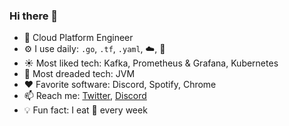 ### Hi there 👋

- 🏢 Cloud Platform Engineer
- ⚙️ I use daily: `.go`, `.tf`, `.yaml`, :cloud:, 🧠
- ☀️ Most liked tech: Kafka, Prometheus & Grafana, Kubernetes
- 💩 Most dreaded tech: JVM
- ❤️ Favorite software: Discord, Spotify, Chrome
- 📫 Reach me: [Twitter](https://twitter.com/weeco5), [Discord](https://discord.gg/btMSARy)
- 💡 Fun fact: I eat :sushi: every week
